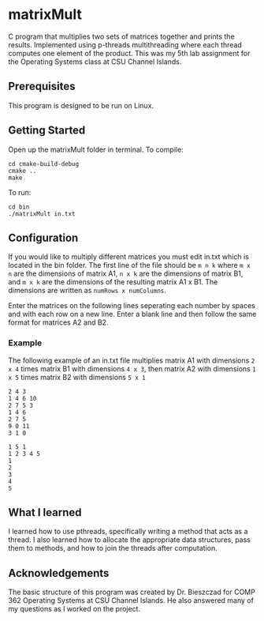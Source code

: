 # matrixMult
C program that multiplies two sets of matrices together and prints the results. Implemented using p-threads multithreading where each thread computes one element of the product. This was my 5th lab assignment for the Operating Systems class at CSU Channel Islands.

## Prerequisites
This program is designed to be run on Linux. 

## Getting Started
Open up the matrixMult folder in terminal. To compile:
```
cd cmake-build-debug
cmake ..
make
```

To run:
```
cd bin
./matrixMult in.txt
```

## Configuration
If you would like to multiply different matrices you must edit in.txt which is located in the bin folder. The first line of the file should be `m n k` where `m x n` are the dimensions of matrix A1, `n x k` are the dimensions of matrix B1, and `m x k` are the dimensions of the resulting matrix A1 x B1. The dimensions are written as `numRows x numColumns`.

Enter the matrices on the following lines seperating each number by spaces and with each row on a new line. Enter a blank line and then follow the same format for matrices A2 and B2.

### Example
The following example of an in.txt file multiplies matrix A1 with dimensions `2 x 4` times matrix B1 with dimensions `4 x 3`, then matrix A2 with dimensions `1 x 5` times matrix B2 with dimensions `5 x 1`
```
2 4 3 
1 4 6 10
2 7 5 3
1 4 6
2 7 5
9 0 11
3 1 0

1 5 1
1 2 3 4 5
1
2
3
4
5 
```

## What I learned
I learned how to use pthreads, specifically writing a method that acts as a thread. I also learned how to allocate the appropriate data structures, pass them to methods, and how to join the threads after computation.

## Acknowledgements
The basic structure of this program was created by Dr. Bieszczad for COMP 362 Operating Systems at CSU Channel Islands. He also answered many of my questions as I worked on the project.

